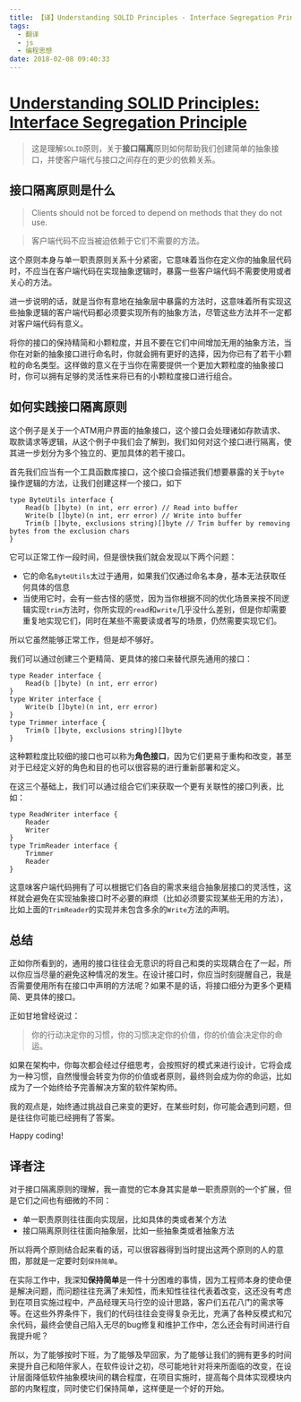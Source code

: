```yaml
---
title: 【译】Understanding SOLID Principles - Interface Segregation Principle
tags:
  - 翻译
  - js
  - 编程思想
date: 2018-02-08 09:40:33
---
```




# [Understanding SOLID Principles: Interface Segregation Principle](https://codeburst.io/understanding-solid-principles-interface-segregation-principle-b2d57026cf6c)

> 这是理解``SOLID``原则，关于**接口隔离**原则如何帮助我们创建简单的抽象接口，并使客户端代与接口之间存在的更少的依赖关系。

## 接口隔离原则是什么
> Clients should not be forced to depend on methods that they do not use.

> 客户端代码不应当被迫依赖于它们不需要的方法。

这个原则本身与单一职责原则关系十分紧密，它意味着当你在定义你的抽象层代码时，不应当在客户端代码在实现抽象逻辑时，暴露一些客户端代码不需要使用或者关心的方法。

进一步说明的话，就是当你有意地在抽象层中暴露的方法时，这意味着所有实现这些抽象逻辑的客户端代码都必须要实现所有的抽象方法，尽管这些方法并不一定都对客户端代码有意义。

将你的接口的保持精简和小颗粒度，并且不要在它们中间增加无用的抽象方法，当你在对新的抽象接口进行命名时，你就会拥有更好的选择，因为你已有了若干小颗粒的命名类型。这样做的意义在于当你在需要提供一个更加大颗粒度的抽象接口时，你可以拥有足够的灵活性来将已有的小颗粒度接口进行组合。

## 如何实践接口隔离原则
这个例子是关于一个ATM用户界面的抽象接口，这个接口会处理诸如存款请求、取款请求等逻辑，从这个例子中我们会了解到，我们如何对这个接口进行隔离，使其进一步划分为多个独立的、更加具体的若干接口。

首先我们应当有一个工具函数库接口，这个接口会描述我们想要暴露的关于``byte``操作逻辑的方法，让我们创建这样一个接口，如下
```
type ByteUtils interface {
    Read(b []byte) (n int, err error) // Read into buffer
    Write(b []byte)(n int, err error) // Write into buffer
    Trim(b []byte, exclusions string)[]byte // Trim buffer by removing bytes from the exclusion chars
}
```
它可以正常工作一段时间，但是很快我们就会发现以下两个问题：
* 它的命名``ByteUtils``太过于通用，如果我们仅通过命名本身，基本无法获取任何具体的信息
* 当使用它时，会有一些古怪的感觉，因为当你根据不同的优化场景来按不同逻辑实现``trim``方法时，你所实现的``read``和``write``几乎没什么差别，但是你却需要重复地实现它们，同时在某些不需要读或者写的场景，仍然需要实现它们。

所以它虽然能够正常工作，但是却不够好。

我们可以通过创建三个更精简、更具体的接口来替代原先通用的接口：
```
type Reader interface {
    Read(b []byte) (n int, err error) 
}
type Writer interface {
    Write(b []byte)(n int, err error) 
}
type Trimmer interface {
    Trim(b []byte, exclusions string)[]byte 
}
```

这种颗粒度比较细的接口也可以称为**角色接口**，因为它们更易于重构和改变，甚至对于已经定义好的角色和目的也可以很容易的进行重新部署和定义。

在这三个基础上，我们可以通过组合它们来获取一个更有关联性的接口列表，比如：
```
type ReadWriter interface {
    Reader
    Writer 
}
type TrimReader interface {
    Trimmer
    Reader
}
```

这意味客户端代码拥有了可以根据它们各自的需求来组合抽象层接口的灵活性，这样就会避免在实现抽象接口时不必要的麻烦（比如必须要实现某些无用的方法），比如上面的``TrimReader``的实现并未包含多余的``Write``方法的声明。

## 总结
正如你所看到的，通用的接口往往会无意识的将自己和类的实现耦合在了一起，所以你应当尽量的避免这种情况的发生。在设计接口时，你应当时刻提醒自己，我是否需要使用所有在接口中声明的方法呢？如果不是的话，将接口细分为更多个更精简、更具体的接口。

正如甘地曾经说过：
> 你的行动决定你的习惯，你的习惯决定你的价值，你的价值会决定你的命运。

如果在架构中，你每次都会经过仔细思考，会按照好的模式来进行设计，它将会成为一种习惯，自然慢慢会转变为你的价值或者原则，最终则会成为你的命运，比如成为了一个始终给予完善解决方案的软件架构师。

我的观点是，始终通过挑战自己来变的更好，在某些时刻，你可能会遇到问题，但是往往你可能已经拥有了答案。

Happy coding!

## 译者注
对于接口隔离原则的理解，我一直觉的它本身其实是单一职责原则的一个扩展，但是它们之间也有细微的不同：
* 单一职责原则往往面向实现层，比如具体的类或者某个方法
* 接口隔离原则往往面向抽象层，比如一些抽象类或者抽象方法

所以将两个原则结合起来看的话，可以很容器得到当时提出这两个原则的人的意图，那就是一定要时刻``保持简单``。

在实际工作中，我深知**保持简单**是一件十分困难的事情，因为工程师本身的使命便是解决问题，而问题往往充满了未知性，而未知性往往代表着改变，这还没有考虑到在项目实施过程中，产品经理天马行空的设计思路，客户们五花八门的需求等等。在这些外界条件下，我们的代码往往会变得复杂无比，充满了各种反模式和冗余代码，最终会使自己陷入无尽的bug修复和维护工作中，怎么还会有时间进行自我提升呢？

所以，为了能够按时下班，为了能够及早回家，为了能够让我们的拥有更多的时间来提升自己和陪伴家人，在软件设计之初，尽可能地针对将来所面临的改变，在设计层面降低软件抽象模块间的耦合程度，在项目实施时，提高每个具体实现模块内部的内聚程度，同时使它们保持简单，这样便是一个好的开始。
